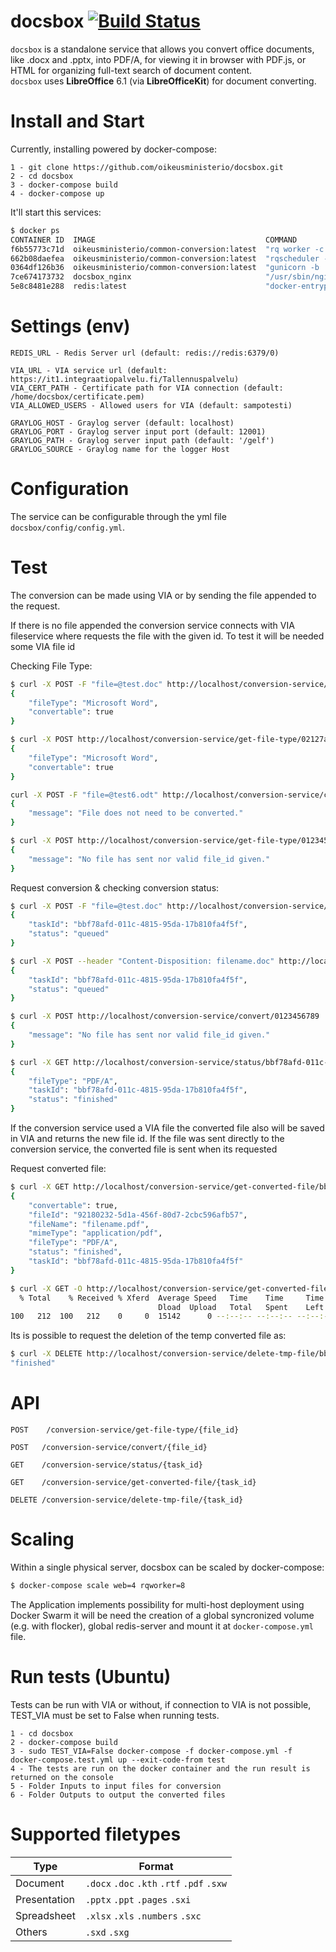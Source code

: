 # docsbox [![Build Status](https://travis-ci.org/oikeusministerio/docsbox.svg?branch=master)](https://travis-ci.org/oikeusministerio/docsbox)

`docsbox` is a standalone service that allows you convert office documents, like .docx and .pptx, into PDF/A, for viewing it in browser with PDF.js, or HTML for organizing full-text search of document content.  
`docsbox` uses **LibreOffice** 6.1 (via **LibreOfficeKit**) for document converting.

# Install and Start
Currently, installing powered by docker-compose:

```
1 - git clone https://github.com/oikeusministerio/docsbox.git
2 - cd docsbox
3 - docker-compose build
4 - docker-compose up
```

It'll start this services:

```bash
$ docker ps
CONTAINER ID  IMAGE                                      COMMAND                 CREATED             STATUS             PORTS                   NAMES
f6b55773c71d  oikeusministerio/common-conversion:latest  "rq worker -c docsbox"  About a minute ago  Up About a minute                          docsbox_rqworker_1
662b08daefea  oikeusministerio/common-conversion:latest  "rqscheduler -H redis"  About a minute ago  Up About a minute                          docsbox_rqscheduler_1
0364df126b36  oikeusministerio/common-conversion:latest  "gunicorn -b :8000 do"  About a minute ago  Up About a minute  0.0.0.0:8000->8000/tcp  docsbox_web_1
7ce674173732  docsbox_nginx                              "/usr/sbin/nginx"       About a minute ago  Up About a minute  0.0.0.0:80->80/tcp      docsbox_nginx_1
5e8c8481e288  redis:latest                               "docker-entrypoint.sh"  About a minute ago  Up About a minute  0.0.0.0:6379->6379/tcp  docsbox_redis_1
```

# Settings (env)
```
REDIS_URL - Redis Server url (default: redis://redis:6379/0)

VIA_URL - VIA service url (default: https://it1.integraatiopalvelu.fi/Tallennuspalvelu)
VIA_CERT_PATH - Certificate path for VIA connection (default: /home/docsbox/certificate.pem)
VIA_ALLOWED_USERS - Allowed users for VIA (default: sampotesti)

GRAYLOG_HOST - Graylog server (default: localhost)
GRAYLOG_PORT - Graylog server input port (default: 12001)
GRAYLOG_PATH - Graylog server input path (default: '/gelf')
GRAYLOG_SOURCE - Graylog name for the logger Host
```

# Configuration
The service can be configurable through the yml file `docsbox/config/config.yml`.

# Test
The conversion can be made using VIA or by sending the file appended to the request.

If there is no file appended the conversion service connects with VIA fileservice where requests the file with the given id. To test it will be needed some VIA file id

Checking File Type:
```bash
$ curl -X POST -F "file=@test.doc" http://localhost/conversion-service/get-file-type/0
{
    "fileType": "Microsoft Word",
    "convertable": true
}
```
```bash
$ curl -X POST http://localhost/conversion-service/get-file-type/02127a06-d078-4935-a6f9-b7cbdbff4959
{
    "fileType": "Microsoft Word",
    "convertable": true
}
```
```bash
curl -X POST -F "file=@test6.odt" http://localhost/conversion-service/convert/0
{
    "message": "File does not need to be converted."
}
```
```bash
$ curl -X POST http://localhost/conversion-service/get-file-type/0123456789
{
    "message": "No file has sent nor valid file_id given."
}
```

Request conversion & checking conversion status:
```bash
$ curl -X POST -F "file=@test.doc" http://localhost/conversion-service/convert/0
{
    "taskId": "bbf78afd-011c-4815-95da-17b810fa4f5f",
    "status": "queued"
}
```
```bash
$ curl -X POST --header "Content-Disposition: filename.doc" http://localhost/conversion-service/convert/02127a06-d078-4935-a6f9-b7cbdbff4959
{
    "taskId": "bbf78afd-011c-4815-95da-17b810fa4f5f",
    "status": "queued"
}
```
```bash
$ curl -X POST http://localhost/conversion-service/convert/0123456789
{
    "message": "No file has sent nor valid file_id given."
}
```
```bash
$ curl -X GET http://localhost/conversion-service/status/bbf78afd-011c-4815-95da-17b810fa4f5f
{
    "fileType": "PDF/A",
    "taskId": "bbf78afd-011c-4815-95da-17b810fa4f5f",
    "status": "finished"
}
```

If the conversion service used a VIA file the converted file also will be saved in VIA and returns the new file id.
If the file was sent directly to the conversion service, the converted file is sent when its requested 

Request converted file:
```bash
$ curl -X GET http://localhost/conversion-service/get-converted-file/bbf78afd-011c-4815-95da-17b810fa4f5f
{
    "convertable": true,
    "fileId": "92180232-5d1a-456f-80d7-2cbc596afb57",
    "fileName": "filename.pdf",
    "mimeType": "application/pdf",
    "fileType": "PDF/A",
    "status": "finished",
    "taskId": "bbf78afd-011c-4815-95da-17b810fa4f5f"
}
```
```bash
$ curl -X GET -O http://localhost/conversion-service/get-converted-file/bbf78afd-011c-4815-95da-17b810fa4f5f
  % Total    % Received % Xferd  Average Speed   Time    Time     Time  Current
                                 Dload  Upload   Total   Spent    Left  Speed
100   212  100   212    0     0  15142      0 --:--:-- --:--:-- --:--:-- 15142


```

Its is possible to request the deletion of the temp converted file as:
```bash
$ curl -X DELETE http://localhost/conversion-service/delete-tmp-file/bbf78afd-011c-4815-95da-17b810fa4f5f
"finished"
```

# API
```
POST    /conversion-service/get-file-type/{file_id}

POST   /conversion-service/convert/{file_id}

GET    /conversion-service/status/{task_id}

GET    /conversion-service/get-converted-file/{task_id}

DELETE /conversion-service/delete-tmp-file/{task_id}
```

# Scaling
Within a single physical server, docsbox can be scaled by docker-compose:
```bash
$ docker-compose scale web=4 rqworker=8
```
The Application implements possibility for multi-host deployment using Docker Swarm it will be need the creation of a global syncronized volume (e.g. with flocker), global redis-server and mount it at `docker-compose.yml` file.


# Run tests (Ubuntu)
Tests can be run with VIA or without, if connection to VIA is not possible, TEST_VIA must be set to False when running tests.

```
1 - cd docsbox
2 - docker-compose build
3 - sudo TEST_VIA=False docker-compose -f docker-compose.yml -f docker-compose.test.yml up --exit-code-from test
4 - The tests are run on the docker container and the run result is returned on the console
5 - Folder Inputs to input files for conversion
6 - Folder Outputs to output the converted files
```

# Supported filetypes
| Type           | Format                                     | 
| ---------------|------------------------------------------- |
| Document       | `.docx` `.doc` `.kth` `.rtf` `.pdf` `.sxw` |
| Presentation   | `.pptx` `.ppt` `.pages` `.sxi`             |
| Spreadsheet    | `.xlsx` `.xls` `.numbers` `.sxc`           |
| Others         | `.sxd` `.sxg`
